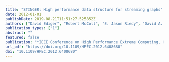 ```yaml
---
title: "STINGER: High performance data structure for streaming graphs"
date: 2012-01-01
publishDate: 2019-08-21T11:51:27.525852Z
authors: ["David Ediger", "Robert McColl", "E. Jason Riedy", "David A. Bader"]
publication_types: ["1"]
abstract: ""
featured: false
publication: "*IEEE Conference on High Performance Extreme Computing, HPEC 2012, Waltham, MA, USA, September 10-12, 2012*"
url_pdf: "https://doi.org/10.1109/HPEC.2012.6408680"
doi: "10.1109/HPEC.2012.6408680"
---
```


